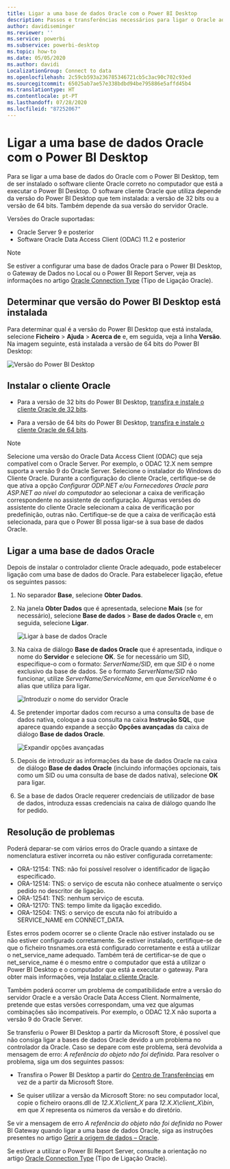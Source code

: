 ```yaml
---
title: Ligar a uma base de dados Oracle com o Power BI Desktop
description: Passos e transferências necessários para ligar o Oracle ao Power BI Desktop
author: davidiseminger
ms.reviewer: ''
ms.service: powerbi
ms.subservice: powerbi-desktop
ms.topic: how-to
ms.date: 05/05/2020
ms.author: davidi
LocalizationGroup: Connect to data
ms.openlocfilehash: 2c59cb593a236785346721cb5c3ac90c702c93ed
ms.sourcegitcommit: 65025ab7ae57e338bdbd94be795886e5affd45b4
ms.translationtype: HT
ms.contentlocale: pt-PT
ms.lasthandoff: 07/28/2020
ms.locfileid: "87252067"
---
```

# <a name="connect-to-an-oracle-database-with-power-bi-desktop"></a>Ligar a uma base de dados Oracle com o Power BI Desktop
Para se ligar a uma base de dados do Oracle com o Power BI Desktop, tem de ser instalado o software cliente Oracle correto no computador que está a executar o Power BI Desktop. O software cliente Oracle que utiliza depende da versão do Power BI Desktop que tem instalada: a versão de 32 bits ou a versão de 64 bits. Também depende da sua versão do servidor Oracle.

Versões do Oracle suportadas: 
- Oracle Server 9 e posterior
- Software Oracle Data Access Client (ODAC) 11.2 e posterior

> [!NOTE]
> Se estiver a configurar uma base de dados Oracle para o Power BI Desktop, o Gateway de Dados no Local ou o Power BI Report Server, veja as informações no artigo [Oracle Connection Type](https://docs.microsoft.com/sql/reporting-services/report-data/oracle-connection-type-ssrs?view=sql-server-ver15) (Tipo de Ligação Oracle). 


## <a name="determining-which-version-of-power-bi-desktop-is-installed"></a>Determinar que versão do Power BI Desktop está instalada
Para determinar qual é a versão do Power BI Desktop que está instalada, selecione **Ficheiro** > **Ajuda** > **Acerca de** e, em seguida, veja a linha **Versão**. Na imagem seguinte, está instalada a versão de 64 bits do Power BI Desktop:

![Versão do Power BI Desktop](media/desktop-connect-oracle-database/connect-oracle-database_1.png)

## <a name="install-the-oracle-client"></a>Instalar o cliente Oracle
- Para a versão de 32 bits do Power BI Desktop, [transfira e instale o cliente Oracle de 32 bits](https://www.oracle.com/technetwork/topics/dotnet/utilsoft-086879.html).

- Para a versão de 64 bits do Power BI Desktop, [transfira e instale o cliente Oracle de 64 bits](https://www.oracle.com/database/technologies/odac-downloads.html).

> [!NOTE]
> Selecione uma versão do Oracle Data Access Client (ODAC) que seja compatível com o Oracle Server. Por exemplo, o ODAC 12.X nem sempre suporta a versão 9 do Oracle Server.
> Selecione o instalador do Windows do Cliente Oracle.
> Durante a configuração do cliente Oracle, certifique-se de que ativa a opção *Configurar ODP.NET e/ou Fornecedores Oracle para ASP.NET ao nível do computador* ao selecionar a caixa de verificação correspondente no assistente de configuração. Algumas versões do assistente do cliente Oracle selecionam a caixa de verificação por predefinição, outras não. Certifique-se de que a caixa de verificação está selecionada, para que o Power BI possa ligar-se à sua base de dados Oracle.

## <a name="connect-to-an-oracle-database"></a>Ligar a uma base de dados Oracle
Depois de instalar o controlador cliente Oracle adequado, pode estabelecer ligação com uma base de dados do Oracle. Para estabelecer ligação, efetue os seguintes passos:

1. No separador **Base**, selecione **Obter Dados**. 

2. Na janela **Obter Dados** que é apresentada, selecione **Mais** (se for necessário), selecione **Base de dados** > **Base de dados Oracle** e, em seguida, selecione **Ligar**.
   
   ![Ligar à base de dados Oracle](media/desktop-connect-oracle-database/connect-oracle-database_2.png)
2. Na caixa de diálogo **Base de dados Oracle** que é apresentada, indique o nome do **Servidor** e selecione **OK**. Se for necessário um SID, especifique-o com o formato: *ServerName/SID*, em que *SID* é o nome exclusivo da base de dados. Se o formato *ServerName/SID* não funcionar, utilize *ServerName/ServiceName*, em que *ServiceName* é o alias que utiliza para ligar.


   ![Introduzir o nome do servidor Oracle](media/desktop-connect-oracle-database/connect-oracle-database_3.png)

      
3. Se pretender importar dados com recurso a uma consulta de base de dados nativa, coloque a sua consulta na caixa **Instrução SQL**, que aparece quando expande a secção **Opções avançadas** da caixa de diálogo **Base de dados Oracle**.
   
   ![Expandir opções avançadas](media/desktop-connect-oracle-database/connect-oracle-database_4.png)
4. Depois de introduzir as informações da base de dados Oracle na caixa de diálogo **Base de dados Oracle** (incluindo informações opcionais, tais como um SID ou uma consulta de base de dados nativa), selecione **OK** para ligar.
5. Se a base de dados Oracle requerer credenciais de utilizador de base de dados, introduza essas credenciais na caixa de diálogo quando lhe for pedido.


## <a name="troubleshooting"></a>Resolução de problemas

Poderá deparar-se com vários erros do Oracle quando a sintaxe de nomenclatura estiver incorreta ou não estiver configurada corretamente:

* ORA-12154: TNS: não foi possível resolver o identificador de ligação especificado.
* ORA-12514: TNS: o serviço de escuta não conhece atualmente o serviço pedido no descritor de ligação.
* ORA-12541: TNS: nenhum serviço de escuta.
* ORA-12170: TNS: tempo limite da ligação excedido.
* ORA-12504: TNS: o serviço de escuta não foi atribuído a SERVICE_NAME em CONNECT_DATA.

Estes erros podem ocorrer se o cliente Oracle não estiver instalado ou se não estiver configurado corretamente. Se estiver instalado, certifique-se de que o ficheiro tnsnames.ora está configurado corretamente e está a utilizar o net_service_name adequado. Também terá de certificar-se de que o net_service_name é o mesmo entre o computador que está a utilizar o Power BI Desktop e o computador que está a executar o gateway. Para obter mais informações, veja [Instalar o cliente Oracle](#install-the-oracle-client).

Também poderá ocorrer um problema de compatibilidade entre a versão do servidor Oracle e a versão Oracle Data Access Client. Normalmente, pretende que estas versões correspondam, uma vez que algumas combinações são incompatíveis. Por exemplo, o ODAC 12.X não suporta a versão 9 do Oracle Server.

Se transferiu o Power BI Desktop a partir da Microsoft Store, é possível que não consiga ligar a bases de dados Oracle devido a um problema no controlador da Oracle. Caso se depare com este problema, será devolvida a mensagem de erro: *A referência do objeto não foi definida*. Para resolver o problema, siga um dos seguintes passos:

* Transfira o Power BI Desktop a partir do [Centro de Transferências](https://www.microsoft.com/download/details.aspx?id=58494) em vez de a partir da Microsoft Store.

* Se quiser utilizar a versão da Microsoft Store: no seu computador local, copie o ficheiro oraons.dll de _12.X.X\client_X_ para _12.X.X\client_X\bin_, em que _X_ representa os números da versão e do diretório.

Se vir a mensagem de erro *A referência do objeto não foi definida* no Power BI Gateway quando ligar a uma base de dados Oracle, siga as instruções presentes no artigo [Gerir a origem de dados – Oracle](service-gateway-onprem-manage-oracle.md).

Se estiver a utilizar o Power BI Report Server, consulte a orientação no artigo [Oracle Connection Type](https://docs.microsoft.com/sql/reporting-services/report-data/oracle-connection-type-ssrs?view=sql-server-ver15) (Tipo de Ligação Oracle).
